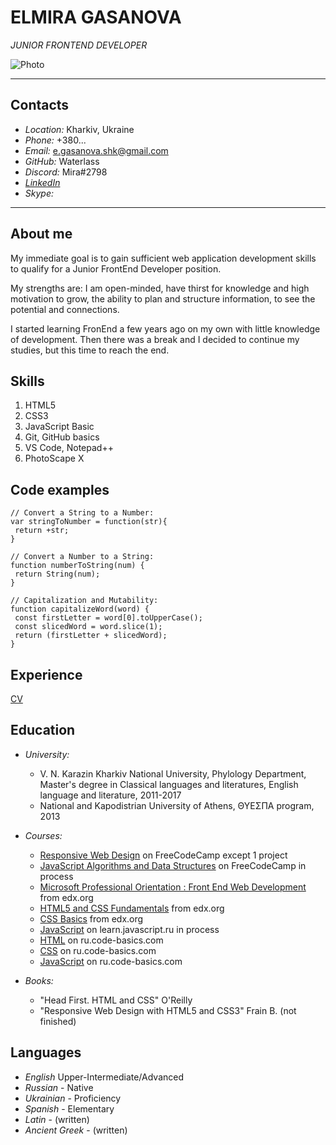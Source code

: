 # ELMIRA GASANOVA #
*JUNIOR FRONTEND DEVELOPER*

![Photo](https://user-images.githubusercontent.com/43781679/149542459-4a8796bf-9d50-4128-8a1d-8e6a97957f8d.jpg)

-----
## Contacts
* *Location:* Kharkiv, Ukraine
* *Phone:* +380...
* *Email:* e.gasanova.shk@gmail.com
* *GitHub:* Waterlass
* *Discord:* Mira#2798
* *[LinkedIn](https://www.linkedin.com/in/elmira-gasanova-4b5913218/)*
* *Skype:* 
-----
## About me
My immediate goal is to gain sufficient web application development skills to qualify for a Junior FrontEnd Developer position.

My strengths are: I am open-minded, have thirst for knowledge and high motivation to grow, the ability to plan and structure information, to see the potential and connections.

I started learning FronEnd a few years ago on my own with little knowledge of development. Then there was a break and I decided to continue my studies, but this time to reach the end.

## Skills
1. HTML5
2. CSS3
3. JavaScript Basic
4. Git, GitHub basics
5. VS Code, Notepad++
6. PhotoScape X

## Code examples
 ```
 // Convert a String to a Number:
 var stringToNumber = function(str){
  return +str;
}

// Convert a Number to a String:
function numberToString(num) {
  return String(num);
}

// Capitalization and Mutability:
function capitalizeWord(word) {
  const firstLetter = word[0].toUpperCase();
  const slicedWord = word.slice(1);
  return (firstLetter + slicedWord);
}
 ```
## Experience
[CV](https://waterlass.github.io/rsschool-cv/cv) 
## Education
* *University:* 
  + V. N. Karazin Kharkiv National University, Phylology Department, Master's degree in Classical languages and literatures, English language and literature, 2011-2017
  + National and Kapodistrian University of Athens, ΘΥΕΣΠΑ program, 2013

* *Courses:*
  + [Responsive Web Design](https://www.freecodecamp.org/learn/responsive-web-design/) on FreeCodeCamp except 1 project
  + [JavaScript Algorithms and Data Structures](https://www.freecodecamp.org/learn/javascript-algorithms-and-data-structures/) on FreeCodeCamp in process
  + [Microsoft Professional Orientation : Front End Web Development](https://learning.edx.org/course/course-v1:Microsoft+DEV237x+3T2018/home) from edx.org
  + [HTML5 and CSS Fundamentals](https://learning.edx.org/course/course-v1:W3Cx+HTML5.0x+2T2018/home) from edx.org
  + [CSS Basics](https://learning.edx.org/course/course-v1:W3Cx+CSS.0x+3T2017/home) from edx.org
  + [JavaScript](https://learn.javascript.ru/) on learn.javascript.ru in process
  + [HTML](https://ru.code-basics.com/languages/css) on ru.code-basics.com
  + [CSS](https://ru.code-basics.com/languages/html) on ru.code-basics.com
  + [JavaScript](https://ru.code-basics.com/languages/javascript) on ru.code-basics.com
  
* *Books:*
  + "Head First. HTML and CSS" O'Reilly
  + "Responsive Web Design with HTML5 and CSS3" Frain B. (not finished)
  
## Languages
* *English* Upper-Intermediate/Advanced
* *Russian* - Native
* *Ukrainian* - Proficiency
* *Spanish* - Elementary
* *Latin* - (written)
* *Ancient Greek* - (written)
